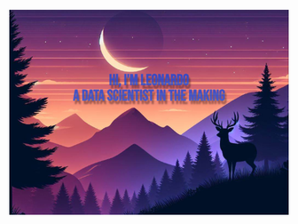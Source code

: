 [![MasterHead](https://github.com/LeonardoMBarca/LeonardoMBarca/blob/main/Captura%20de%20tela%202024-04-18%20143308.jpg)](https://github.com/LeonardoMBarca)
